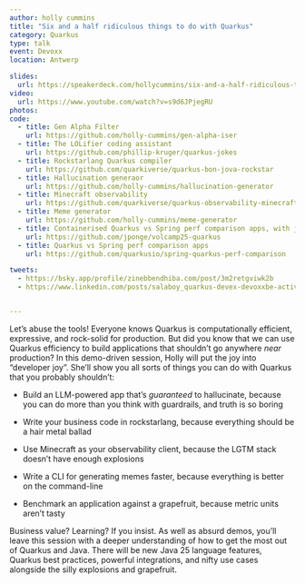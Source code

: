 ```yaml
---
author: holly cummins
title: "Six and a half ridiculous things to do with Quarkus"
category: Quarkus
type: talk
event: Devoxx
location: Antwerp

slides:
  url: https://speakerdeck.com/hollycummins/six-and-a-half-ridiculous-things-to-do-with-quarkus
video:
  url: https://www.youtube.com/watch?v=s9d6JPjegRU
photos:
code:
  - title: Gen Alpha Filter
    url: https://github.com/holly-cummins/gen-alpha-iser
  - title: The LOLifier coding assistant
    url: https://github.com/phillip-kruger/quarkus-jokes
  - title: Rockstarlang Quarkus compiler
    url: https://github.com/quarkiverse/quarkus-bon-jova-rockstar
  - title: Hallucination generaor
    url: https://github.com/holly-cummins/hallucination-generator
  - title: Minecraft observability
    url: https://github.com/quarkiverse/quarkus-observability-minecraft
  - title: Meme generator
    url: https://github.com/holly-cummins/meme-generator
  - title: Containerised Quarkus vs Spring perf comparison apps, with just files
    url: https://github.com/jponge/volcamp25-quarkus
  - title: Quarkus vs Spring perf comparison apps
    url: https://github.com/quarkusio/spring-quarkus-perf-comparison

tweets:
  - https://bsky.app/profile/zinebbendhiba.com/post/3m2retgviwk2b
  - https://www.linkedin.com/posts/salaboy_quarkus-devex-devoxxbe-activity-7382061903243657218-L9b_


---
```



Let’s abuse the tools! Everyone knows Quarkus is computationally efficient, expressive, and rock-solid for production.
But did you know that we can use Quarkus efficiency to build applications that shouldn’t go anywhere *near* production?
In this demo-driven session, Holly will put the joy into “developer joy”. She’ll show you all sorts of things you can do
with Quarkus that you probably shouldn’t:

- Build an LLM-powered app that’s *guaranteed* to hallucinate, because you can do more than you think with guardrails,
  and truth is so boring

- Write your business code in rockstarlang, because everything should be a hair metal ballad

- Use Minecraft as your observability client, because the LGTM stack doesn’t have enough explosions

- Write a CLI for generating memes faster, because everything is better on the command-line

- Benchmark an application against a grapefruit, because metric units aren’t tasty

Business value? Learning? If you insist. As well as absurd demos, you’ll leave this session with a deeper understanding
of how to get the most out of Quarkus and Java. There will be new Java 25 language features, Quarkus best practices,
powerful integrations, and nifty use cases alongside the silly explosions and grapefruit.
